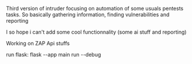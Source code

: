Third version of intruder focusing on automation of some usuals pentests tasks. So basically gathering information, finding vulnerabilities and reporting

I so hope i can't add some cool functionnality (some ai stuff and reporting)

Working on ZAP Api stuffs


run flask: flask --app main run --debug